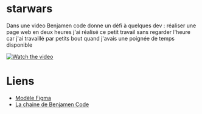 # starwars

Dans une video Benjamen code donne un défi  à quelques dev : réaliser une page web en deux heures
j'ai réalisé ce petit travail sans regarder l'heure car j'ai travaillé par petits bout quand j'avais une poignée de
temps disponible


[![Watch the video](https://img.youtube.com/vi/Ld97MuYMaQQ/maxresdefault.jpg)](https://www.youtube.com/watch?v=Ld97MuYMaQQ)

# Liens

- [Modèle Figma](https://www.figma.com/file/xaisLkNZJvZXq6Ca8qO6El/UI_StarWars?node-id=0%3A1)
- [La chaine de Benjamen Code](https://www.youtube.com/c/BenjaminCode)